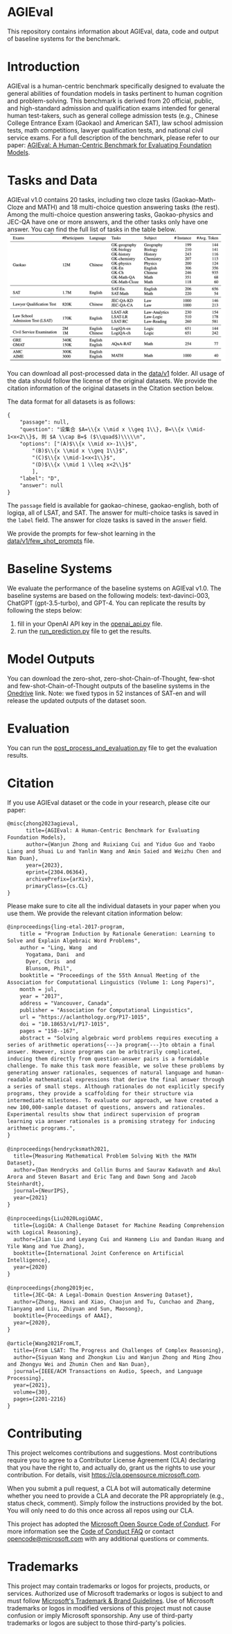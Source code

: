 # AGIEval
This repository contains information about AGIEval, data, code and output of baseline systems for the benchmark.

# Introduction
AGIEval is a human-centric benchmark specifically designed to evaluate the general abilities of foundation models in tasks pertinent to human cognition and problem-solving. 
This benchmark is derived from 20 official, public, and high-standard admission and qualification exams intended for general human test-takers, such as general college admission tests (e.g., Chinese College Entrance Exam (Gaokao) and American SAT), law school admission tests, math competitions, lawyer qualification tests, and national civil service exams. 
For a full description of the benchmark, please refer to our paper: [AGIEval: A Human-Centric Benchmark for
Evaluating Foundation Models](https://arxiv.org/pdf/2304.06364.pdf).

# Tasks and Data

AGIEval v1.0 contains 20 tasks, including two cloze tasks (Gaokao-Math-Cloze and MATH) and 18 multi-choice question answering tasks (the rest). Among the multi-choice question answering tasks, Gaokao-physics and JEC-QA have one or more answers, and the other tasks only have one answer. You can find the full list of tasks in the table below.
![The datasets used in AGIEVal](AGIEval_tasks.png)

You can download all post-processed data in the [data/v1](data/v1) folder. All usage of the data should follow the license of the original datasets. We provide the citation information of the original datasets in the Citation section below. 

The data format for all datasets is as follows:
```
{
    "passage": null,
    "question": "设集合 $A=\\{x \\mid x \\geq 1\\}, B=\\{x \\mid-1<x<2\\}$, 则 $A \\cap B=$ ($\\quad$)\\\\\n",
    "options": ["(A)$\\{x \\mid x>-1\\}$", 
        "(B)$\\{x \\mid x \\geq 1\\}$", 
        "(C)$\\{x \\mid-1<x<1\\}$", 
        "(D)$\\{x \\mid 1 \\leq x<2\\}$"
        ],
    "label": "D",
    "answer": null
}
```
The `passage` field is available for gaokao-chinese, gaokao-english, both of logiqa, all of LSAT, and SAT. The answer for multi-choice tasks is saved in the `label` field. The answer for cloze tasks is saved in the `answer` field. 

We provide the prompts for few-shot learning in the [data/v1/few_shot_prompts](data/few_shot_prompts.csv) file.
# Baseline Systems
We evaluate the performance of the baseline systems on AGIEval v1.0. The baseline systems are based on the following models: text-davinci-003, ChatGPT (gpt-3.5-turbo), and GPT-4.
You can replicate the results by following the steps below:
1. fill in your OpenAI API key in the [openai_api.py](openai_api.py) file.
2. run the [run_prediction.py](run_prediction.py) file to get the results.

# Model Outputs
You can download the zero-shot, zero-shot-Chain-of-Thought, few-shot and few-shot-Chain-of-Thought outputs of the baseline systems in the [Onedrive](https://1drv.ms/u/s!Amt8n9AJEyxcg8YQKFm1rSEyV9GU_A?e=VEfJVS) link. 
Note: we fixed typos in 52 instances of SAT-en and will release the updated outputs of the dataset soon.
# Evaluation
You can run the [post_process_and_evaluation.py](post_process_and_evaluation.py) file to get the evaluation results.

# Citation
If you use AGIEval dataset or the code in your research, please cite our paper:
```
@misc{zhong2023agieval,
      title={AGIEval: A Human-Centric Benchmark for Evaluating Foundation Models}, 
      author={Wanjun Zhong and Ruixiang Cui and Yiduo Guo and Yaobo Liang and Shuai Lu and Yanlin Wang and Amin Saied and Weizhu Chen and Nan Duan},
      year={2023},
      eprint={2304.06364},
      archivePrefix={arXiv},
      primaryClass={cs.CL}
}
```
Please make sure to cite all the individual datasets in your paper when you use them. We provide the relevant citation information below:
```
@inproceedings{ling-etal-2017-program,
    title = "Program Induction by Rationale Generation: Learning to Solve and Explain Algebraic Word Problems",
    author = "Ling, Wang  and
      Yogatama, Dani  and
      Dyer, Chris  and
      Blunsom, Phil",
    booktitle = "Proceedings of the 55th Annual Meeting of the Association for Computational Linguistics (Volume 1: Long Papers)",
    month = jul,
    year = "2017",
    address = "Vancouver, Canada",
    publisher = "Association for Computational Linguistics",
    url = "https://aclanthology.org/P17-1015",
    doi = "10.18653/v1/P17-1015",
    pages = "158--167",
    abstract = "Solving algebraic word problems requires executing a series of arithmetic operations{---}a program{---}to obtain a final answer. However, since programs can be arbitrarily complicated, inducing them directly from question-answer pairs is a formidable challenge. To make this task more feasible, we solve these problems by generating answer rationales, sequences of natural language and human-readable mathematical expressions that derive the final answer through a series of small steps. Although rationales do not explicitly specify programs, they provide a scaffolding for their structure via intermediate milestones. To evaluate our approach, we have created a new 100,000-sample dataset of questions, answers and rationales. Experimental results show that indirect supervision of program learning via answer rationales is a promising strategy for inducing arithmetic programs.",
}

@inproceedings{hendrycksmath2021,
  title={Measuring Mathematical Problem Solving With the MATH Dataset},
  author={Dan Hendrycks and Collin Burns and Saurav Kadavath and Akul Arora and Steven Basart and Eric Tang and Dawn Song and Jacob Steinhardt},
  journal={NeurIPS},
  year={2021}
}

@inproceedings{Liu2020LogiQAAC,
  title={LogiQA: A Challenge Dataset for Machine Reading Comprehension with Logical Reasoning},
  author={Jian Liu and Leyang Cui and Hanmeng Liu and Dandan Huang and Yile Wang and Yue Zhang},
  booktitle={International Joint Conference on Artificial Intelligence},
  year={2020}
}

@inproceedings{zhong2019jec,
  title={JEC-QA: A Legal-Domain Question Answering Dataset},
  author={Zhong, Haoxi and Xiao, Chaojun and Tu, Cunchao and Zhang, Tianyang and Liu, Zhiyuan and Sun, Maosong},
  booktitle={Proceedings of AAAI},
  year={2020},
}

@article{Wang2021FromLT,
  title={From LSAT: The Progress and Challenges of Complex Reasoning},
  author={Siyuan Wang and Zhongkun Liu and Wanjun Zhong and Ming Zhou and Zhongyu Wei and Zhumin Chen and Nan Duan},
  journal={IEEE/ACM Transactions on Audio, Speech, and Language Processing},
  year={2021},
  volume={30},
  pages={2201-2216}
}
```



# Contributing
This project welcomes contributions and suggestions.  Most contributions require you to agree to a
Contributor License Agreement (CLA) declaring that you have the right to, and actually do, grant us
the rights to use your contribution. For details, visit https://cla.opensource.microsoft.com.

When you submit a pull request, a CLA bot will automatically determine whether you need to provide
a CLA and decorate the PR appropriately (e.g., status check, comment). Simply follow the instructions
provided by the bot. You will only need to do this once across all repos using our CLA.

This project has adopted the [Microsoft Open Source Code of Conduct](https://opensource.microsoft.com/codeofconduct/).
For more information see the [Code of Conduct FAQ](https://opensource.microsoft.com/codeofconduct/faq/) or
contact [opencode@microsoft.com](mailto:opencode@microsoft.com) with any additional questions or comments.

# Trademarks

This project may contain trademarks or logos for projects, products, or services. Authorized use of Microsoft 
trademarks or logos is subject to and must follow 
[Microsoft's Trademark & Brand Guidelines](https://www.microsoft.com/en-us/legal/intellectualproperty/trademarks/usage/general).
Use of Microsoft trademarks or logos in modified versions of this project must not cause confusion or imply Microsoft sponsorship.
Any use of third-party trademarks or logos are subject to those third-party's policies.
